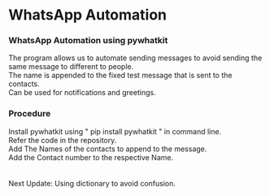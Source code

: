 # WhatsApp Automation
### WhatsApp Automation using pywhatkit
The program allows us to automate sending messages to avoid sending the same message to different to people.</br>
The name is appended to the fixed test message that is sent to the contacts. </br>
Can be used for notifications and greetings.</br>

### Procedure
Install pywhatkit using " pip install pywhatkit " in command line.</br>
Refer the code in the repository.</br>
Add The Names of the contacts to append to the message.</br>
Add the Contact number to the respective Name.</br>
</br>
</br>
Next Update: Using dictionary to avoid confusion.
